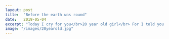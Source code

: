 ```yaml
---
layout: post
title:  "Before the earth was round"
date:   2019-05-04
excerpt: "Today I cry for you</br>20 year old girl</br> For I told you..."
image: "/images/20yearold.jpg"
---
```


